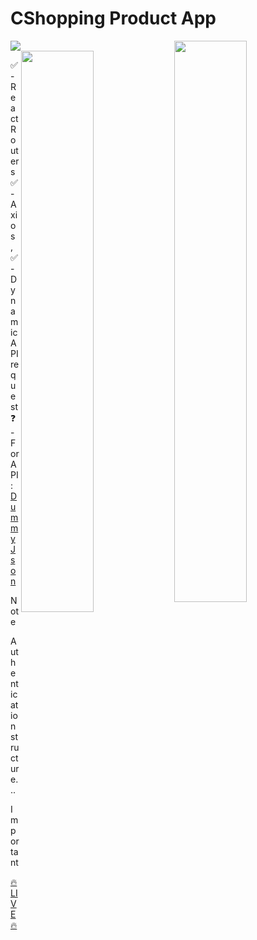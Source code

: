 # CShopping Product App


<img src="https://github.com/samedfft2634/CShopping/assets/100915606/b97d1ab1-3c66-4dd7-abf9-dee8ba8a00f6"  />
<img src="https://github.com/samedfft2634/CShopping/assets/100915606/d582aa61-f60c-439f-914f-2e08686c3cbe" width="48%" align="right" />
<img src="https://github.com/samedfft2634/CShopping/assets/100915606/ee2dea06-8d41-43a5-887b-5581a1790d86" width="48%"  align="right" />

✅-React Routers  <br> ✅-Axios , <br> ✅-Dynamic API request  <br> ❓- For API: <a href="https://dummyjson.com/docs/products" >DummyJson</a> <br>

> [!NOTE]
> Authentication structure... <br> 
 
> [!IMPORTANT]
> <a href="https://c-shopping-git-main-samedfft2634.vercel.app/" >🔥LIVE🔥</a> <br>

